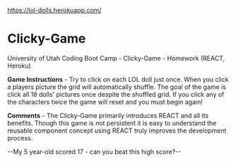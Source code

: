 
https://lol-dolls.herokuapp.com/

# Clicky-Game
University of Utah Coding Boot Camp - Clicky-Game - Homework (REACT, Heroku)

**Game Instructions** - Try to click on each LOL doll just once. When you click a players picture the grid will automatically shuffle. The goal of the game is click all 18 dolls' pictures once despite the shuffled grid. If you click any of the characters twice the game will reset and  you must begin again!

**Comments** - The Clicky-Game primarily introduces REACT and all its benefits. Though this game is not persistent it is easy to understand the reusable component concept using REACT truly improves the development process.

--My 5 year-old scored 17 - can you beat this high score?--
